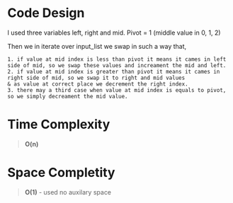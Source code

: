 # Code Design
I used three variables left, right and mid.
Pivot = 1 (middle value in 0, 1, 2)

Then we in iterate over input_list we swap in such a way that,
>
    1. if value at mid index is less than pivot it means it cames in left side of mid, so we swap these values and increament the mid and left.
    2. if value at mid index is greater than pivot it means it cames in right side of mid, so we swap it to right and mid values
    & as value at correct place we decrement the right index.
    3. there may a third case when value at mid index is equals to pivot, so we simply decreament the mid value.  

# Time Complexity
> **O(n)**

# Space Completity
> **O(1)** - used no auxilary space
